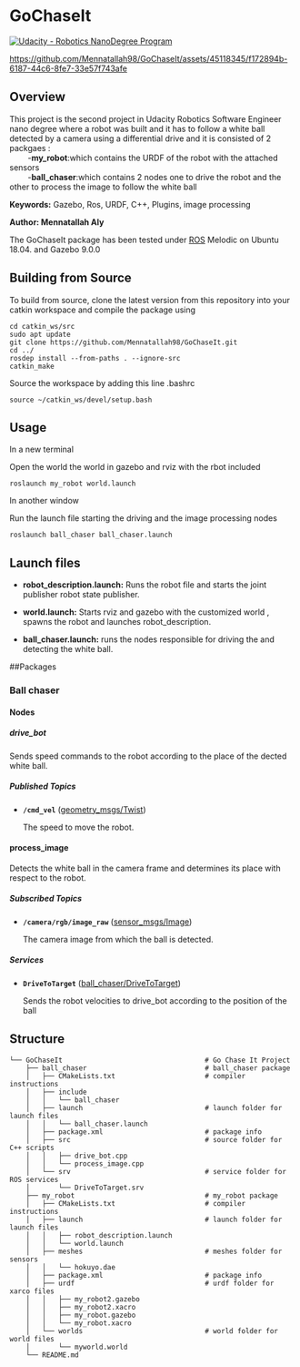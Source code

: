 # GoChaseIt
[![Udacity - Robotics NanoDegree Program](https://s3-us-west-1.amazonaws.com/udacity-robotics/Extra+Images/RoboND_flag.png)](https://www.udacity.com/robotics)


https://github.com/Mennatallah98/GoChaseIt/assets/45118345/f172894b-6187-44c6-8fe7-33e57f743afe


## Overview

This project is the second project in Udacity Robotics Software Engineer nano degree where a robot was built and it has to follow a white ball detected by a camera using a differential drive and it is consisted of 2 packgaes : <br>
	&emsp; &emsp;-**my_robot**:which contains the URDF of the robot with the attached sensors  <br>
	&emsp; &emsp;-**ball_chaser**:which contains 2 nodes one to drive the robot and the other to process the image to follow the white ball <br>

**Keywords:** Gazebo, Ros, URDF, C++, Plugins, image processing


**Author: Mennatallah Aly<br />**


The GoChaseIt package has been tested under [ROS] Melodic on Ubuntu 18.04. and Gazebo 9.0.0



## Building from Source

To build from source, clone the latest version from this repository into your catkin workspace and compile the package using

	cd catkin_ws/src
	sudo apt update
	git clone https://github.com/Mennatallah98/GoChaseIt.git
	cd ../
	rosdep install --from-paths . --ignore-src
	catkin_make
	
Source the workspace by adding this line .bashrc

	source ~/catkin_ws/devel/setup.bash


## Usage

In a new terminal

Open the world the world in gazebo and rviz with the rbot included

	roslaunch my_robot world.launch

In another window 

Run the launch file starting the driving and the image processing nodes

	roslaunch ball_chaser ball_chaser.launch


## Launch files

* **robot_description.launch:** Runs the robot file and starts the joint publisher robot state publisher.

* **world.launch:** Starts rviz and gazebo with the customized world , spawns the robot and launches robot_description.

* **ball_chaser.launch:** runs the nodes responsible for driving the and detecting the white ball.
 
##Packages

### Ball chaser

#### Nodes

##### drive_bot

Sends speed commands to the robot according to the place of the dected white ball.


##### Published Topics

* **`/cmd_vel`** ([geometry_msgs/Twist])

	The speed to move the robot.
	
		
#### process_image

Detects the white ball in the camera frame and determines its place with respect to the robot.


##### Subscribed Topics

* **`/camera/rgb/image_raw`** ([sensor_msgs/Image])

	The camera image from which the ball is detected.

##### Services

* **`DriveToTarget`** ([ball_chaser/DriveToTarget])

	Sends the robot velocities to drive_bot according to the position of the ball

## Structure

	└── GoChaseIt                                   # Go Chase It Project
	    ├── ball_chaser                             # ball_chaser package
	    │   ├── CMakeLists.txt                      # compiler instructions
	    │   ├── include
	    │   │   └── ball_chaser
	    │   ├── launch                              # launch folder for launch files 
	    │   │   └── ball_chaser.launch
	    │   ├── package.xml                         # package info 
	    │   ├── src                                 # source folder for C++ scripts
	    │   │   ├── drive_bot.cpp
	    │   │   └── process_image.cpp
	    │   └── srv                                 # service folder for ROS services
	    │       └── DriveToTarget.srv
	    ├── my_robot                                # my_robot package
	    │   ├── CMakeLists.txt                      # compiler instructions
	    │   ├── launch                              # launch folder for launch files 
	    │   │   ├── robot_description.launch
	    │   │   └── world.launch
	    │   ├── meshes                              # meshes folder for sensors
	    │   │   └── hokuyo.dae
	    │   ├── package.xml                         # package info
	    │   ├── urdf                                # urdf folder for xarco files
	    │   │   ├── my_robot2.gazebo
	    │   │   ├── my_robot2.xacro
	    │   │   ├── my_robot.gazebo
	    │   │   └── my_robot.xacro
	    │   └── worlds                              # world folder for world files
	    │       └── myworld.world
	    └── README.md

[ROS]: http://www.ros.org
[geometry_msgs/Twist]: http://docs.ros.org/en/melodic/api/geometry_msgs/html/msg/Twist.html
[sensor_msgs/Image]: http://docs.ros.org/en/noetic/api/sensor_msgs/html/msg/Image.html
[ball_chaser/DriveToTarget]: https://github.com/Mennatallah98/GoChaseIt/blob/main/ball_chaser/srv/DriveToTarget.srv
